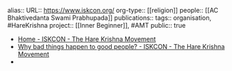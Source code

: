 alias::
URL:: https://www.iskcon.org/
org-type:: [[religion]] 
people:: [[AC Bhaktivedanta Swami Prabhupada]] 
publications:: 
tags:: organisation, #HareKrishna 
project:: [[Inner Beginner]], #AMT 
public:: true
- [Home - ISKCON - The Hare Krishna Movement](https://www.iskcon.org/)
- [Why bad things happen to good people? - ISKCON - The Hare Krishna Movement](https://www.iskcon.org/home/why-bad-things-happen-to-good-people.php)
-